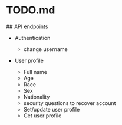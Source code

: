 # TODO.md

## API endpoints
* Authentication
   * change username

* User profile
    * Full name
    * Age
    * Race
    * Sex
    * Nationality
    * security questions to recover account
  * Set/update user profile
  * Get user profile
